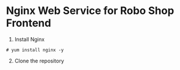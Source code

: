 # Nginx Web Service for Robo Shop Frontend

1. Install Nginx 

```
# yum install nginx -y 
```

2. Clone the repository 

